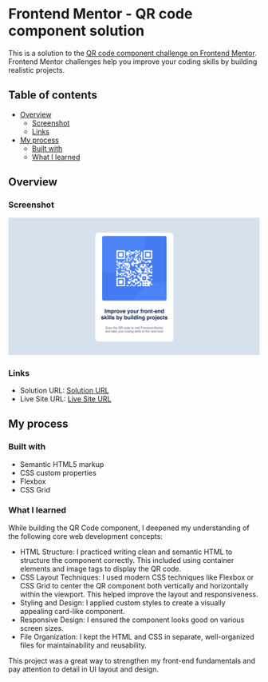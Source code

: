 # Frontend Mentor - QR code component solution

This is a solution to the [QR code component challenge on Frontend Mentor](https://www.frontendmentor.io/challenges/qr-code-component-iux_sIO_H). Frontend Mentor challenges help you improve your coding skills by building realistic projects.

## Table of contents

- [Overview](#overview)
  - [Screenshot](#screenshot)
  - [Links](#links)
- [My process](#my-process)
  - [Built with](#built-with)
  - [What I learned](#what-i-learned)

## Overview

### Screenshot

![](./images/qr-code%20website.png)

### Links

- Solution URL: [Solution URL](https://github.com/iolyab/qr-code-component-main)
- Live Site URL: [Live Site URL](https://iolyab.github.io/qr-code-component-main/)

## My process

### Built with

- Semantic HTML5 markup
- CSS custom properties
- Flexbox
- CSS Grid

### What I learned

While building the QR Code component, I deepened my understanding of the following core web development concepts:

- HTML Structure: I practiced writing clean and semantic HTML to structure the component correctly. This included using container elements and image tags to display the QR code.
- CSS Layout Techniques: I used modern CSS techniques like Flexbox or CSS Grid to center the QR component both vertically and horizontally within the viewport. This helped improve the layout and responsiveness.
- Styling and Design: I applied custom styles to create a visually appealing card-like component.
- Responsive Design: I ensured the component looks good on various screen sizes.
- File Organization: I kept the HTML and CSS in separate, well-organized files for maintainability and reusability.

This project was a great way to strengthen my front-end fundamentals and pay attention to detail in UI layout and design.
